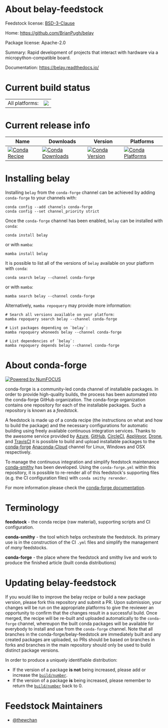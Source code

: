 About belay-feedstock
=====================

Feedstock license: [BSD-3-Clause](https://github.com/conda-forge/belay-feedstock/blob/main/LICENSE.txt)

Home: https://github.com/BrianPugh/belay

Package license: Apache-2.0

Summary: Rapid development of projects that interact with hardware via a micropython-compatible board.

Documentation: https://belay.readthedocs.io/

Current build status
====================


<table><tr><td>All platforms:</td>
    <td>
      <a href="https://dev.azure.com/conda-forge/feedstock-builds/_build/latest?definitionId=17212&branchName=main">
        <img src="https://dev.azure.com/conda-forge/feedstock-builds/_apis/build/status/belay-feedstock?branchName=main">
      </a>
    </td>
  </tr>
</table>

Current release info
====================

| Name | Downloads | Version | Platforms |
| --- | --- | --- | --- |
| [![Conda Recipe](https://img.shields.io/badge/recipe-belay-green.svg)](https://anaconda.org/conda-forge/belay) | [![Conda Downloads](https://img.shields.io/conda/dn/conda-forge/belay.svg)](https://anaconda.org/conda-forge/belay) | [![Conda Version](https://img.shields.io/conda/vn/conda-forge/belay.svg)](https://anaconda.org/conda-forge/belay) | [![Conda Platforms](https://img.shields.io/conda/pn/conda-forge/belay.svg)](https://anaconda.org/conda-forge/belay) |

Installing belay
================

Installing `belay` from the `conda-forge` channel can be achieved by adding `conda-forge` to your channels with:

```
conda config --add channels conda-forge
conda config --set channel_priority strict
```

Once the `conda-forge` channel has been enabled, `belay` can be installed with `conda`:

```
conda install belay
```

or with `mamba`:

```
mamba install belay
```

It is possible to list all of the versions of `belay` available on your platform with `conda`:

```
conda search belay --channel conda-forge
```

or with `mamba`:

```
mamba search belay --channel conda-forge
```

Alternatively, `mamba repoquery` may provide more information:

```
# Search all versions available on your platform:
mamba repoquery search belay --channel conda-forge

# List packages depending on `belay`:
mamba repoquery whoneeds belay --channel conda-forge

# List dependencies of `belay`:
mamba repoquery depends belay --channel conda-forge
```


About conda-forge
=================

[![Powered by
NumFOCUS](https://img.shields.io/badge/powered%20by-NumFOCUS-orange.svg?style=flat&colorA=E1523D&colorB=007D8A)](https://numfocus.org)

conda-forge is a community-led conda channel of installable packages.
In order to provide high-quality builds, the process has been automated into the
conda-forge GitHub organization. The conda-forge organization contains one repository
for each of the installable packages. Such a repository is known as a *feedstock*.

A feedstock is made up of a conda recipe (the instructions on what and how to build
the package) and the necessary configurations for automatic building using freely
available continuous integration services. Thanks to the awesome service provided by
[Azure](https://azure.microsoft.com/en-us/services/devops/), [GitHub](https://github.com/),
[CircleCI](https://circleci.com/), [AppVeyor](https://www.appveyor.com/),
[Drone](https://cloud.drone.io/welcome), and [TravisCI](https://travis-ci.com/)
it is possible to build and upload installable packages to the
[conda-forge](https://anaconda.org/conda-forge) [Anaconda-Cloud](https://anaconda.org/)
channel for Linux, Windows and OSX respectively.

To manage the continuous integration and simplify feedstock maintenance
[conda-smithy](https://github.com/conda-forge/conda-smithy) has been developed.
Using the ``conda-forge.yml`` within this repository, it is possible to re-render all of
this feedstock's supporting files (e.g. the CI configuration files) with ``conda smithy rerender``.

For more information please check the [conda-forge documentation](https://conda-forge.org/docs/).

Terminology
===========

**feedstock** - the conda recipe (raw material), supporting scripts and CI configuration.

**conda-smithy** - the tool which helps orchestrate the feedstock.
                   Its primary use is in the construction of the CI ``.yml`` files
                   and simplify the management of *many* feedstocks.

**conda-forge** - the place where the feedstock and smithy live and work to
                  produce the finished article (built conda distributions)


Updating belay-feedstock
========================

If you would like to improve the belay recipe or build a new
package version, please fork this repository and submit a PR. Upon submission,
your changes will be run on the appropriate platforms to give the reviewer an
opportunity to confirm that the changes result in a successful build. Once
merged, the recipe will be re-built and uploaded automatically to the
`conda-forge` channel, whereupon the built conda packages will be available for
everybody to install and use from the `conda-forge` channel.
Note that all branches in the conda-forge/belay-feedstock are
immediately built and any created packages are uploaded, so PRs should be based
on branches in forks and branches in the main repository should only be used to
build distinct package versions.

In order to produce a uniquely identifiable distribution:
 * If the version of a package **is not** being increased, please add or increase
   the [``build/number``](https://docs.conda.io/projects/conda-build/en/latest/resources/define-metadata.html#build-number-and-string).
 * If the version of a package **is** being increased, please remember to return
   the [``build/number``](https://docs.conda.io/projects/conda-build/en/latest/resources/define-metadata.html#build-number-and-string)
   back to 0.

Feedstock Maintainers
=====================

* [@thewchan](https://github.com/thewchan/)

